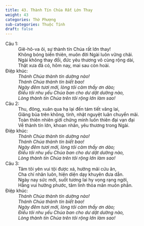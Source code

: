 ```yaml
---
title: 43. Thành Tín Chúa Rất Lớn Thay
weight: 43
categories: Thờ Phượng
sub-categories: Thuộc Tính
draft: false
---
```

<dl><dt>Câu 1:</dt><dd data-verse="1">Giê-hô-va ôi, sự thành tín Chúa rất lớn thay! <br/>Không bóng biến thiên, muôn đời Ngài luôn vững chãi. <br/>Ngài không thay đổi, đức yêu thương vô cùng rộng dài, <br/>Thật xưa đã có, hôm nay, mai sau còn hoài. </dd><dt>Điệp khúc:</dt><dd data-chorus="1"><em>Thánh Chúa thành tín dường nào! <br/>Thánh Chúa thành tín biết bao! <br/>Ngày đêm tươi mới, lòng tôi cảm thấy ơn dào; <br/>Điều tôi nhu yếu Chúa ban cho dư dật dường nào, <br/>Lòng thành tín Chúa trên tôi rộng lớn làm sao! </em></dd><dt>Câu 2:</dt><dd data-verse="2">Thu, đông, xuân qua hạ lại đến tám tiết vãng lai, <br/>Giăng bủa trên không, tinh, nhật nguyệt luân chuyển mãi. <br/>Toàn thiên nhiên giới chứng minh luôn thiên đại vạn đại <br/>Về thành tín lớn, khoan nhân, yêu thương trong Ngài. </dd><dt>Điệp khúc:</dt><dd data-chorus="1"><em>Thánh Chúa thành tín dường nào! <br/>Thánh Chúa thành tín biết bao! <br/>Ngày đêm tươi mới, lòng tôi cảm thấy ơn dào; <br/>Điều tôi nhu yếu Chúa ban cho dư dật dường nào, <br/>Lòng thành tín Chúa trên tôi rộng lớn làm sao! </em></dd><dt>Câu 3:</dt><dd data-verse="3">Tâm tôi yên vui tội được xá, hưởng mãi cứu ân, <br/>Cha chí nhân luôn, hiện diện dạy khuyên đưa dẫn. <br/>Ngày nay sức mới, suốt tương lai hy vọng rạng ngời, <br/>Hằng vui hưởng phước, tâm linh thỏa mãn muôn phần. </dd><dt>Điệp khúc:</dt><dd data-chorus="1"><em>Thánh Chúa thành tín dường nào! <br/>Thánh Chúa thành tín biết bao! <br/>Ngày đêm tươi mới, lòng tôi cảm thấy ơn dào; <br/>Điều tôi nhu yếu Chúa ban cho dư dật dường nào, <br/>Lòng thành tín Chúa trên tôi rộng lớn làm sao! </em></dd></dl>